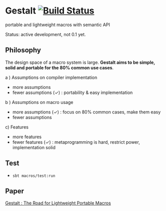# Gestalt [![Build Status](https://travis-ci.org/liufengyun/gestalt.svg?branch=master)](https://travis-ci.org/liufengyun/gestalt)

portable and lightweight macros with semantic API

Status: active development, not 0.1 yet.

## Philosophy

The design space of a macro system is large. **Gestalt aims to be simple, solid and portable for the 80% common use cases**.

a ) Assumptions on compiler implementation
-  more assumptions
-  fewer assumptions (✓) : portability & easy implementation

b ) Assumptions on macro usage
- more assumptions (✓) : focus on 80% common cases, make them easy
- fewer assumptions

c) Features
-  more features
-  fewer features (✓) : metaprogramming is hard, restrict power, implementation solid



## Test

- `sbt macros/test:run`

## Paper

[Gestalt : The Road for Lightweight Portable Macros](https://www.dropbox.com/s/2xzcczr3q77veg1/gestalt.pdf)

